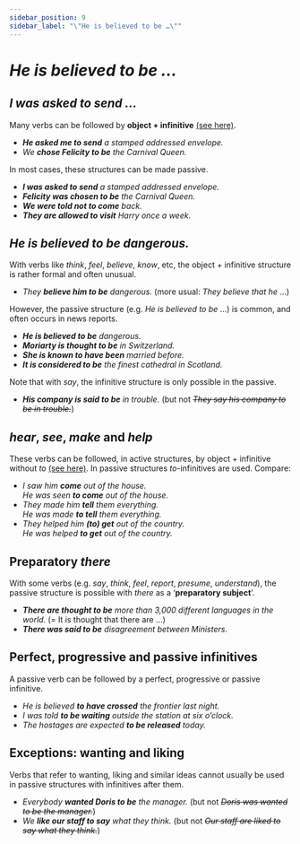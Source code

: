 ```yaml
---
sidebar_position: 9
sidebar_label: "\"He is believed to be …\""
---
```


# *He is believed to be …*

## *I was asked to send …*

Many verbs can be followed by **object + infinitive** [(see here)](./../infinitives-ing-forms-and-past-participles-after-nouns-verbs-etc/verb-object-infinitive-i-want-you-to-listen).

- ***He asked me to send** a stamped addressed envelope.*
- *We **chose Felicity to be** the Carnival Queen.*

In most cases, these structures can be made passive.

- ***I was asked to send** a stamped addressed envelope.*
- ***Felicity was chosen to be** the Carnival Queen.*
- ***We were told not to come** back.*
- ***They are allowed to visit** Harry once a week.*

## *He is believed to be dangerous.*

With verbs like *think*, *feel*, *believe*, *know*, etc, the object + infinitive structure is rather formal and often unusual.

- *They **believe him to be** dangerous.* (more usual: *They believe that he* …)

However, the passive structure (e.g. *He is believed to be* …) is common, and often occurs in news reports.

- ***He is believed to be** dangerous.*
- ***Moriarty is thought to be** in Switzerland.*
- ***She is known to have been** married before.*
- ***It is considered to be** the finest cathedral in Scotland.*

Note that with *say*, the infinitive structure is only possible in the passive.

- ***His company is said to be** in trouble.* (but not *~~They say his company to be in trouble.~~*)

## *hear*, *see*, *make* and *help*

These verbs can be followed, in active structures, by object + infinitive without *to* [(see here)](./../infinitives-ing-forms-and-past-participles/infinitives-without-to-i-saw-you-come-in). In passive structures *to*\-infinitives are used. Compare:

- *I saw him **come** out of the house.*  
  *He was seen **to come** out of the house.*
- *They made him **tell** them everything.*  
  *He was made **to tell** them everything.*
- *They helped him **(to) get** out of the country.*  
  *He was helped **to get** out of the country.*

## Preparatory *there*

With some verbs (e.g. *say*, *think*, *feel*, *report*, *presume*, *understand*), the passive structure is possible with *there* as a ‘**preparatory subject**’.

- ***There are thought to be** more than 3,000 different languages in the world.* (= It is thought that there are …)
- ***There was said to be** disagreement between Ministers.*

## Perfect, progressive and passive infinitives

A passive verb can be followed by a perfect, progressive or passive infinitive.

- *He is believed **to have crossed** the frontier last night.*
- *I was told **to be waiting** outside the station at six o’clock.*
- *The hostages are expected **to be released** today.*

## Exceptions: wanting and liking

Verbs that refer to wanting, liking and similar ideas cannot usually be used in passive structures with infinitives after them.

- *Everybody **wanted Doris to be** the manager.* (but not *~~Doris was wanted to be the manager.~~*)
- *We **like our staff to say** what they think.* (but not *~~Our staff are liked to say what they think.~~*)
